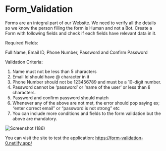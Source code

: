 # Form_Validation
Forms are an integral part of our Website. We need to verify all the details so we know the person filling the form is Human and not a Bot.
Create a Form with following fields and check if each fields have relevant data in it.

Required Fields:

Full Name, Email ID, Phone Number, Password and Confirm Password

Validation Criteria:

1) Name must not be less than 5 characters
2) Email Id should have @ character in it
3) Phone Number should not be 123456789 and must be a 10-digit number.
4) Password cannot be ‘password’ or ‘name of the user’ or less than 8 characters.
5) Password and confirm password should match
6) Whenever any of the above are not met, the error should pop saying ex; “enter
correct email” or “password is not strong” etc
7) You can include more conditions and fields to the form validation but the above
are mandatory.

![Screenshot (186)](https://github.com/viswajitverma/Form_Validation/assets/114184311/a0ecca0b-97ef-4710-afcd-5a5f3b38c379)

You can visit the site to test the application:
https://form-validation-0.netlify.app/
